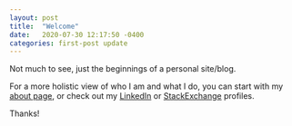 ```yaml
---
layout: post
title:  "Welcome"
date:   2020-07-30 12:17:50 -0400
categories: first-post update
---
```

Not much to see, just the beginnings of a personal site/blog.

For a more holistic view of who I am and what I do, you can start with my [about page](/about/), or check out my [LinkedIn](https://www.linkedin.com/in/bradachristie) or [StackExchange](https://stackexchange.com/users/113091/brad-christie) profiles.

Thanks!